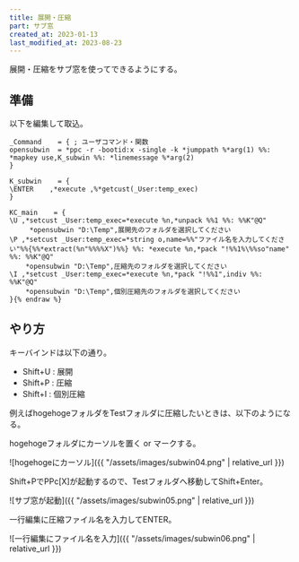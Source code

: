```yaml
---
title: 展開・圧縮
part: サブ窓
created_at: 2023-01-13
last_modified_at: 2023-08-23
---
```


展開・圧縮をサブ窓を使ってできるようにする。

## 準備

以下を編集して取込。

```text{% raw %}
_Command	= {	; ユーザコマンド・関数
opensubwin	= *ppc -r -bootid:x -single -k *jumppath %*arg(1) %%: *mapkey use,K_subwin %%: *linemessage %*arg(2)
}

K_subwin	= {
\ENTER    ,*execute ,%*getcust(_User:temp_exec)
}

KC_main    = {
\U ,*setcust _User:temp_exec=*execute %n,*unpack %%1 %%: %%K"@Q"
	 *opensubwin "D:\Temp",展開先のフォルダを選択してください
\P ,*setcust _User:temp_exec=*string o,name=%%"ファイル名を入力してください"%%{%%*extract(%n"%%%%X")%%} %%: *execute %n,*pack "!%%1%\%%so"name" %%: %%K"@Q"
	*opensubwin "D:\Temp",圧縮先のフォルダを選択してください
\I ,*setcust _User:temp_exec=*execute %n,*pack "!%%1",indiv %%: %%K"@Q"
	*opensubwin "D:\Temp",個別圧縮先のフォルダを選択してください
}{% endraw %}
```

## やり方

キーバインドは以下の通り。

- Shift+U : 展開
- Shift+P : 圧縮
- Shift+I : 個別圧縮

例えばhogehogeフォルダをTestフォルダに圧縮したいときは、以下のようになる。

hogehogeフォルダにカーソルを置く or マークする。

![hogehogeにカーソル]({{ "/assets/images/subwin04.png" | relative_url }})

Shift+PでPPc[X]が起動するので、Testフォルダへ移動してShift+Enter。

![サブ窓が起動]({{ "/assets/images/subwin05.png" | relative_url }})

一行編集に圧縮ファイル名を入力してENTER。

![一行編集にファイル名を入力]({{ "/assets/images/subwin06.png" | relative_url }})
